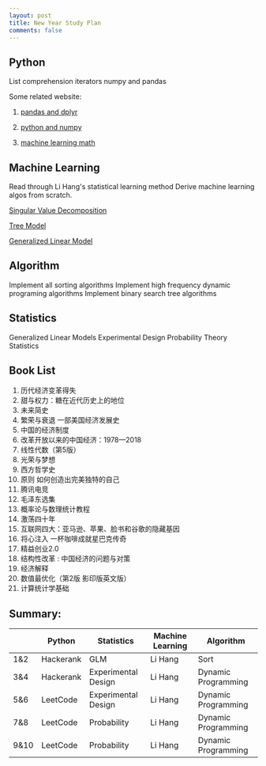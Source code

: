 ```yaml
---
layout: post
title: New Year Study Plan
comments: false
---
```



## Python
List comprehension
iterators
numpy and pandas

Some related website:
1. [pandas and dplyr](https://pandas.pydata.org/pandas-docs/stable/getting_started/comparison/comparison_with_r.html)

2. [python and numpy](https://www.labri.fr/perso/nrougier/from-python-to-numpy/)

3. [machine learning math](https://www.bilibili.com/video/av70839977/?spm_id_from=333.788.videocard.0)


## Machine Learning
Read through Li Hang's statistical learning method
Derive machine learning algos from scratch.

[Singular Value Decomposition](https://www.cs.cmu.edu/~venkatg/teaching/CStheory-infoage/book-chapter-4.pdf)

[Tree Model](https://xgboost.readthedocs.io/en/latest/tutorials/model.html)

[Generalized Linear Model](https://www.amazon.ca/Introduction-Generalized-Linear-Models-Fourth/dp/1138741515/)


## Algorithm
Implement all sorting algorithms
Implement high frequency dynamic programing algorithms
Implement binary search tree algorithms


## Statistics
Generalized Linear Models
Experimental Design
Probability Theory
Statistics

## Book List

1. 历代经济变革得失
2. 甜与权力：糖在近代历史上的地位
3. 未来简史
4. 繁荣与衰退 一部美国经济发展史
5. 中国的经济制度
6. 改革开放以来的中国经济：1978—2018
7. 线性代数（第5版）
8. 光荣与梦想
9. 西方哲学史
10. 原则 如何创造出完美独特的自己
11. 腾讯电竞
12. 毛泽东选集
13. 概率论与数理统计教程
14. 激荡四十年
15. 互联网四大：亚马逊、苹果、脸书和谷歌的隐藏基因
16. 将心注入 一杯咖啡成就星巴克传奇
17. 精益创业2.0
18. 结构性改革 : 中国经济的问题与对策
19. 经济解释
20. 数值最优化（第2版 影印版英文版）
21. 计算统计学基础


## Summary:
|      | Python    | Statistics          | Machine Learning | Algorithm           |
|------|-----------|---------------------|------------------|---------------------|
| 1&2  | Hackerank | GLM                 | Li Hang          | Sort                |
| 3&4  | Hackerank | Experimental Design | Li Hang          | Dynamic Programming |
| 5&6  | LeetCode  | Experimental Design | Li Hang          | Dynamic Programming |
| 7&8  | LeetCode  | Probability         | Li Hang          | Dynamic Programming |
| 9&10 | LeetCode  | Probability         | Li Hang          | Dynamic Programming |
